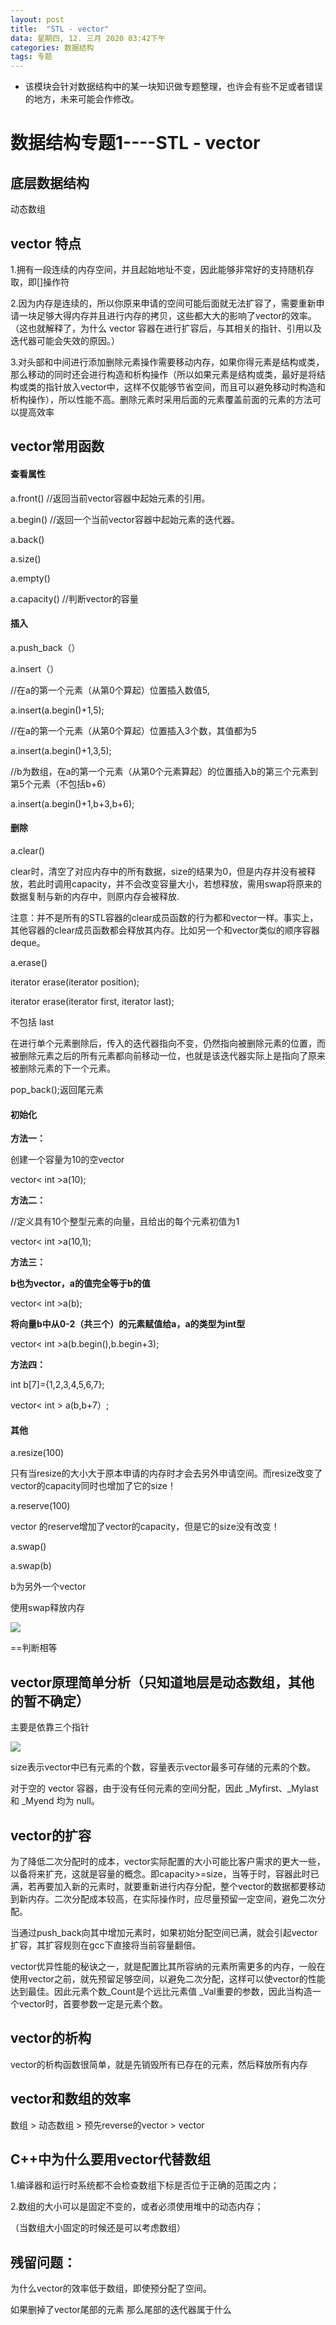 ```yaml
---
layout: post
title:  "STL - vector"
data: 星期四, 12. 三月 2020 03:42下午 
categories: 数据结构
tags: 专题
---
```

* 该模块会针对数据结构中的某一块知识做专题整理，也许会有些不足或者错误的地方，未来可能会作修改。

#  数据结构专题1----STL - vector

## 底层数据结构
动态数组

## vector 特点
1.拥有一段连续的内存空间，并且起始地址不变，因此能够非常好的支持随机存取，即[]操作符

2.因为内存是连续的，所以你原来申请的空间可能后面就无法扩容了，需要重新申请一块足够大得内存并且进行内存的拷贝，这些都大大的影响了vector的效率。（这也就解释了，为什么 vector 容器在进行扩容后，与其相关的指针、引用以及迭代器可能会失效的原因。）

3.对头部和中间进行添加删除元素操作需要移动内存，如果你得元素是结构或类，那么移动的同时还会进行构造和析构操作（所以如果元素是结构或类，最好是将结构或类的指针放入vector中，这样不仅能够节省空间，而且可以避免移动时构造和析构操作），所以性能不高。删除元素时采用后面的元素覆盖前面的元素的方法可以提高效率




## vector常用函数


#### 查看属性
a.front() //返回当前vector容器中起始元素的引用。

a.begin() //返回一个当前vector容器中起始元素的迭代器。

a.back()

a.size()

a.empty()

a.capacity() //判断vector的容量
#### 插入
a.push_back（）

a.insert（）

>
//在a的第一个元素（从第0个算起）位置插入数值5,
>
a.insert(a.begin()+1,5);
>
//在a的第一个元素（从第0个算起）位置插入3个数，其值都为5
>
a.insert(a.begin()+1,3,5);
>
//b为数组，在a的第一个元素（从第0个元素算起）的位置插入b的第三个元素到第5个元素（不包括b+6）
>
a.insert(a.begin()+1,b+3,b+6);

#### 删除
a.clear()
>
clear时，清空了对应内存中的所有数据，size的结果为0，但是内存并没有被释放，若此时调用capacity，并不会改变容量大小，若想释放，需用swap将原来的数据复制与新的内存中，则原内存会被释放.
>
   注意：并不是所有的STL容器的clear成员函数的行为都和vector一样。事实上，其他容器的clear成员函数都会释放其内存。比如另一个和vector类似的顺序容器deque。

a.erase()
>
iterator erase(iterator position);
>
iterator erase(iterator first, iterator last);
>
不包括 last
>
在进行单个元素删除后，传入的迭代器指向不变，仍然指向被删除元素的位置，而被删除元素之后的所有元素都向前移动一位，也就是该迭代器实际上是指向了原来被删除元素的下一个元素。

pop_back();返回尾元素

#### 初始化
**方法一：**
>
创建一个容量为10的空vector
>
vector< int >a(10);

**方法二：**
>
//定义具有10个整型元素的向量，且给出的每个元素初值为1
>
vector< int >a(10,1);

**方法三：**
>
**b也为vector，a的值完全等于b的值**
>
vector< int >a(b);
>
**将向量b中从0-2（共三个）的元素赋值给a，a的类型为int型**
>
vector< int >a(b.begin(),b.begin+3);


**方法四：**
>
int b[7]={1,2,3,4,5,6,7};
>
vector< int > a(b,b+7）;



#### 其他
a.resize(100)
>
只有当resize的大小大于原本申请的内存时才会去另外申请空间。而resize改变了vector的capacity同时也增加了它的size！

a.reserve(100)
>
vector 的reserve增加了vector的capacity，但是它的size没有改变！



a.swap()
>
a.swap(b)
>
b为另外一个vector
>
使用swap释放内存
>
![](imgs/20200313-181318.png)


==判断相等

## vector原理简单分析（只知道地层是动态数组，其他的暂不确定）
主要是依靠三个指针

![](imgs/20200313-144651.png)

size表示vector中已有元素的个数，容量表示vector最多可存储的元素的个数。

对于空的 vector 容器，由于没有任何元素的空间分配，因此 _Myfirst、_Mylast 和 _Myend 均为 null。



## vector的扩容
为了降低二次分配时的成本，vector实际配置的大小可能比客户需求的更大一些，以备将来扩充，这就是容量的概念。即capacity>=size，当等于时，容器此时已满，若再要加入新的元素时，就要重新进行内存分配，整个vector的数据都要移动到新内存。二次分配成本较高，在实际操作时，应尽量预留一定空间，避免二次分配。

当通过push_back向其中增加元素时，如果初始分配空间已满，就会引起vector扩容，其扩容规则在gcc下直接将当前容量翻倍。

vector优异性能的秘诀之一，就是配置比其所容纳的元素所需更多的内存，一般在使用vector之前，就先预留足够空间，以避免二次分配，这样可以使vector的性能达到最佳。因此元素个数_Count是个远比元素值 _Val重要的参数，因此当构造一个vector时，首要参数一定是元素个数。

## vector的析构
vector的析构函数很简单，就是先销毁所有已存在的元素，然后释放所有内存


## vector和数组的效率

数组 > 动态数组 > 预先reverse的vector > vector

## C++中为什么要用vector代替数组
1.编译器和运行时系统都不会检查数组下标是否位于正确的范围之内；

2.数组的大小可以是固定不变的，或者必须使用堆中的动态内存；

（当数组大小固定的时候还是可以考虑数组）
## 残留问题：
为什么vector的效率低于数组，即使预分配了空间。

如果删掉了vector尾部的元素 那么尾部的迭代器属于什么